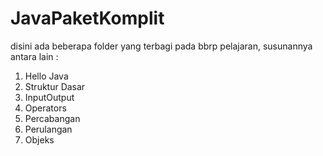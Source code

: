 # JavaPaketKomplit

disini ada beberapa folder yang terbagi pada bbrp pelajaran, susunannya antara lain :
1. Hello Java
2. Struktur Dasar
3. InputOutput
4. Operators
5. Percabangan
6. Perulangan
7. Objeks

